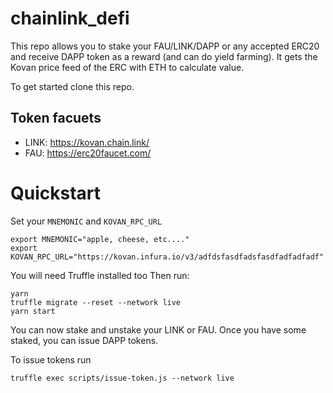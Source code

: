 # chainlink_defi

This repo allows you to stake your FAU/LINK/DAPP or any accepted ERC20 and receive DAPP token as a reward (and can do yield farming). It gets the Kovan price feed of the ERC with ETH to calculate value. 

To get started clone this repo.

## Token facuets

- LINK: https://kovan.chain.link/
- FAU: https://erc20faucet.com/

# Quickstart
Set your `MNEMONIC` and `KOVAN_RPC_URL` 
```
export MNEMONIC="apple, cheese, etc...."
export KOVAN_RPC_URL="https://kovan.infura.io/v3/adfdsfasdfadsfasdfadfadfadf"

```
You will need Truffle installed too 
Then run:
```
yarn
truffle migrate --reset --network live
yarn start
```
You can now stake and unstake your LINK or FAU. Once you have some staked, you can issue DAPP tokens. 

To issue tokens run
```
truffle exec scripts/issue-token.js --network live
```
